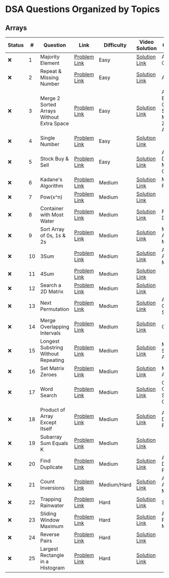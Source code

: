 # DSA Questions Organized by Topics

## Arrays
| Status | #   | Question                                  | Link                                                                 | Difficulty | Video Solution | Companies                                                    | Pre-requisites |
|--------|-----|------------------------------------------|----------------------------------------------------------------------|------------|----------------|-------------------------------------------------------------|----------------|
| ❌      | 1   | Majority Element                        | [Problem Link](#)                                                   | Easy       | [Solution Link](#) | Amazon Google                                               |                |
| ❌      | 2   | Repeat & Missing Number                 | [Problem Link](#)                                                   | Easy       | [Solution Link](#) | Amazon                                                      | Hashing        |
| ❌      | 3   | Merge 2 Sorted Arrays Without Extra Space | [Problem Link](#)                                                   | Easy       | [Solution Link](#) | Amdocs, Brocade, Goldman Sachs, Microsoft, Zoho, Adobe      | Sorting        |
| ❌      | 4   | Single Number                           | [Problem Link](#)                                                   | Easy       | [Solution Link](#) |                                                             |                |
| ❌      | 5   | Stock Buy & Sell                        | [Problem Link](#)                                                   | Easy       | [Solution Link](#) | Amazon, DEShaw, Microsoft, Google                          |                |
| ❌      | 6   | Kadane's Algorithm                      | [Problem Link](#)                                                   | Medium     | [Solution Link](#) | Microsoft, Facebook                                         |                |
| ❌      | 7   | Pow(x^n)                                | [Problem Link](#)                                                   | Medium     | [Solution Link](#) |                                                             |                |
| ❌      | 8   | Container with Most Water               | [Problem Link](#)                                                   | Medium     | [Solution Link](#) | Flipkart, Dunzo                                             |                |
| ❌      | 9   | Sort Array of 0s, 1s & 2s               | [Problem Link](#)                                                   | Medium     | [Solution Link](#) | Microsoft, Amazon, MakeMyTrip                              | Sorting        |
| ❌      | 10  | 3Sum                                    | [Problem Link](#)                                                   | Medium     | [Solution Link](#) | Adobe, Amazon, Microsoft                                   | Hashing        |
| ❌      | 11  | 4Sum                                    | [Problem Link](#)                                                   | Medium     | [Solution Link](#) |                                                             | Hashing        |
| ❌      | 12  | Search a 2D Matrix                      | [Problem Link](#)                                                   | Medium     | [Solution Link](#) |                                                             | 2D Array       |
| ❌      | 13  | Next Permutation                        | [Problem Link](#)                                                   | Medium     | [Solution Link](#) | Adobe, Goldman Sachs, Uber                                 | Sorting        |
| ❌      | 14  | Merge Overlapping Intervals             | [Problem Link](#)                                                   | Medium     | [Solution Link](#) | Google                                                      | Sorting        |
| ❌      | 15  | Longest Substring Without Repeating     | [Problem Link](#)                                                   | Medium     | [Solution Link](#) | Morgan Stanley, Amazon                                     | String         |
| ❌      | 16  | Set Matrix Zeroes                       | [Problem Link](#)                                                   | Medium     | [Solution Link](#) | Microsoft, Amazon                                           | Sets           |
| ❌      | 17  | Word Search                             | [Problem Link](#)                                                   | Medium     | [Solution Link](#) | Ola, Goldman Sachs, Google                                 | Recursion      |
| ❌      | 18  | Product of Array Except Itself          | [Problem Link](#)                                                   | Medium     | [Solution Link](#) | Amazon, DEShaw, Flipkart                                   |                |
| ❌      | 19  | Subarray Sum Equals K                   | [Problem Link](#)                                                   | Medium     | [Solution Link](#) |                                                             | Hashing        |
| ❌      | 20  | Find Duplicate                          | [Problem Link](#)                                                   | Medium     | [Solution Link](#) | Amazon, DEShaw, Flipkart                                   | Linked List    |
| ❌      | 21  | Count Inversions                        | [Problem Link](#)                                                   | Medium/Hard| [Solution Link](#) | Adobe, Amazon, Microsoft                                   | Merge Sort     |
| ❌      | 22  | Trapping Rainwater                      | [Problem Link](#)                                                   | Hard       | [Solution Link](#) | Samsung                                                     |                |
| ❌      | 23  | Sliding Window Maximum                  | [Problem Link](#)                                                   | Hard       | [Solution Link](#) | Amazon, Flipkart, Microsoft                                | Hashing        |
| ❌      | 24  | Reverse Pairs                           | [Problem Link](#)                                                   | Hard       | [Solution Link](#) |                                                             | Merge Sort     |
| ❌      | 25  | Largest Rectangle in a Histogram        | [Problem Link](#)                                                   | Hard       | [Solution Link](#) |                                                             |                |
